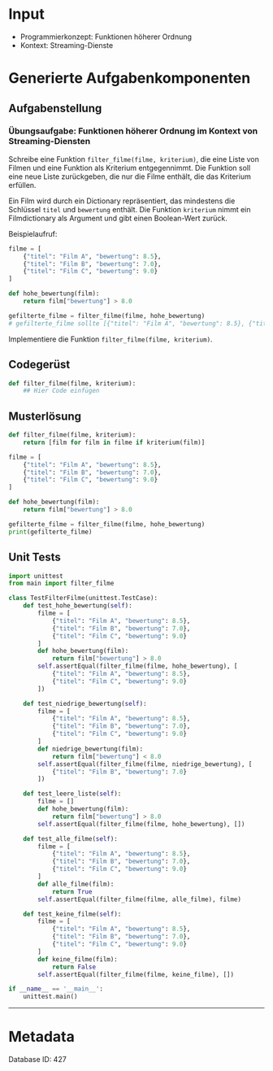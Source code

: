# Input
- Programmierkonzept: Funktionen höherer Ordnung
- Kontext: Streaming-Dienste

# Generierte Aufgabenkomponenten
## Aufgabenstellung
### Übungsaufgabe: Funktionen höherer Ordnung im Kontext von Streaming-Diensten

Schreibe eine Funktion `filter_filme(filme, kriterium)`, die eine Liste von Filmen und eine Funktion als Kriterium entgegennimmt. Die Funktion soll eine neue Liste zurückgeben, die nur die Filme enthält, die das Kriterium erfüllen.

Ein Film wird durch ein Dictionary repräsentiert, das mindestens die Schlüssel `titel` und `bewertung` enthält. Die Funktion `kriterium` nimmt ein Filmdictionary als Argument und gibt einen Boolean-Wert zurück.

Beispielaufruf:
```python
filme = [
    {"titel": "Film A", "bewertung": 8.5},
    {"titel": "Film B", "bewertung": 7.0},
    {"titel": "Film C", "bewertung": 9.0}
]

def hohe_bewertung(film):
    return film["bewertung"] > 8.0

gefilterte_filme = filter_filme(filme, hohe_bewertung)
# gefilterte_filme sollte [{"titel": "Film A", "bewertung": 8.5}, {"titel": "Film C", "bewertung": 9.0}] enthalten
```

Implementiere die Funktion `filter_filme(filme, kriterium)`.

## Codegerüst
```python
def filter_filme(filme, kriterium):
    ## Hier Code einfügen
```

## Musterlösung
```python
def filter_filme(filme, kriterium):
    return [film for film in filme if kriterium(film)]

filme = [
    {"titel": "Film A", "bewertung": 8.5},
    {"titel": "Film B", "bewertung": 7.0},
    {"titel": "Film C", "bewertung": 9.0}
]

def hohe_bewertung(film):
    return film["bewertung"] > 8.0

gefilterte_filme = filter_filme(filme, hohe_bewertung)
print(gefilterte_filme)
```

## Unit Tests
```python
import unittest
from main import filter_filme

class TestFilterFilme(unittest.TestCase):
    def test_hohe_bewertung(self):
        filme = [
            {"titel": "Film A", "bewertung": 8.5},
            {"titel": "Film B", "bewertung": 7.0},
            {"titel": "Film C", "bewertung": 9.0}
        ]
        def hohe_bewertung(film):
            return film["bewertung"] > 8.0
        self.assertEqual(filter_filme(filme, hohe_bewertung), [
            {"titel": "Film A", "bewertung": 8.5},
            {"titel": "Film C", "bewertung": 9.0}
        ])

    def test_niedrige_bewertung(self):
        filme = [
            {"titel": "Film A", "bewertung": 8.5},
            {"titel": "Film B", "bewertung": 7.0},
            {"titel": "Film C", "bewertung": 9.0}
        ]
        def niedrige_bewertung(film):
            return film["bewertung"] < 8.0
        self.assertEqual(filter_filme(filme, niedrige_bewertung), [
            {"titel": "Film B", "bewertung": 7.0}
        ])

    def test_leere_liste(self):
        filme = []
        def hohe_bewertung(film):
            return film["bewertung"] > 8.0
        self.assertEqual(filter_filme(filme, hohe_bewertung), [])

    def test_alle_filme(self):
        filme = [
            {"titel": "Film A", "bewertung": 8.5},
            {"titel": "Film B", "bewertung": 7.0},
            {"titel": "Film C", "bewertung": 9.0}
        ]
        def alle_filme(film):
            return True
        self.assertEqual(filter_filme(filme, alle_filme), filme)

    def test_keine_filme(self):
        filme = [
            {"titel": "Film A", "bewertung": 8.5},
            {"titel": "Film B", "bewertung": 7.0},
            {"titel": "Film C", "bewertung": 9.0}
        ]
        def keine_filme(film):
            return False
        self.assertEqual(filter_filme(filme, keine_filme), [])

if __name__ == '__main__':
    unittest.main()
```
___
# Metadata
Database ID: 427
